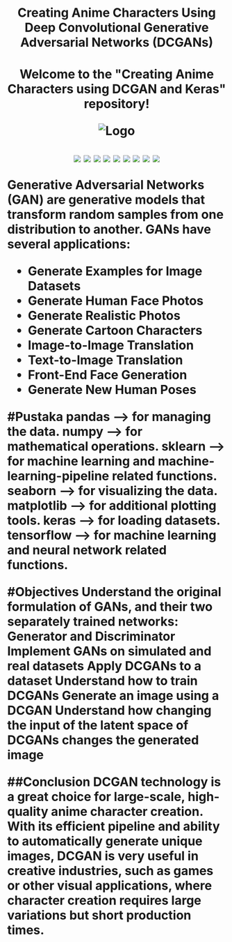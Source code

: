 <h1 align="center"> Creating Anime Characters Using Deep Convolutional Generative Adversarial Networks (DCGANs)<h1>
<p align="center">Welcome to the "Creating Anime Characters using DCGAN and Keras" repository!</p>

</p>
<div align="center">
  
![Logo](https://drive.google.com/file/d/1HDZrMGIG7m_qM8sjqr4DdwhNSMh1T3To/view?usp=sharing)
  
<img src="https://img.shields.io/badge/Python-3670A0?style=for-the-badge&logo=python&logoColor=ffdd54">
<img src="https://img.shields.io/badge/Google%20Colab-F9AB00?style=for-the-badge&logo=googlecolab&logoColor=white">
<img src="https://img.shields.io/badge/Pandas-150458?style=for-the-badge&logo=pandas&logoColor=white">
<img src="https://img.shields.io/badge/NumPy-013243?style=for-the-badge&logo=numpy&logoColor=white">
<img src="https://img.shields.io/badge/scikit--learn-F7931E?style=for-the-badge&logo=scikitlearn&logoColor=white">
<img src="https://img.shields.io/badge/Seaborn-3776AB?style=for-the-badge&logo=seaborn&logoColor=white">
<img src="https://img.shields.io/badge/Matplotlib-%23ffffff.svg?style=for-the-badge&logo=Matplotlib&logoColor=black">
<img src="https://img.shields.io/badge/Keras-D00000?style=for-the-badge&logo=keras&logoColor=white">
<img src="https://img.shields.io/badge/TensorFlow-FF6F00?style=for-the-badge&logo=tensorflow&logoColor=white">

</div>

Generative Adversarial Networks (GAN) are generative models that transform random samples from one distribution to another. GANs have several applications:
- Generate Examples for Image Datasets
- Generate Human Face Photos
- Generate Realistic Photos
- Generate Cartoon Characters
- Image-to-Image Translation
- Text-to-Image Translation
- Front-End Face Generation
- Generate New Human Poses

#Pustaka
pandas --> for managing the data.
numpy --> for mathematical operations.
sklearn --> for machine learning and machine-learning-pipeline related functions.
seaborn --> for visualizing the data.
matplotlib --> for additional plotting tools.
keras --> for loading datasets.
tensorflow --> for machine learning and neural network related functions.

#Objectives
Understand the original formulation of GANs, and their two separately trained networks: Generator and Discriminator
Implement GANs on simulated and real datasets
Apply DCGANs to a dataset
Understand how to train DCGANs
Generate an image using a DCGAN
Understand how changing the input of the latent space of DCGANs changes the generated image

##Conclusion
DCGAN technology is a great choice for large-scale, high-quality anime character creation. With its efficient pipeline and ability to automatically generate unique images, DCGAN is very useful in creative industries, such as games or other visual applications, where character creation requires large variations but short production times.
